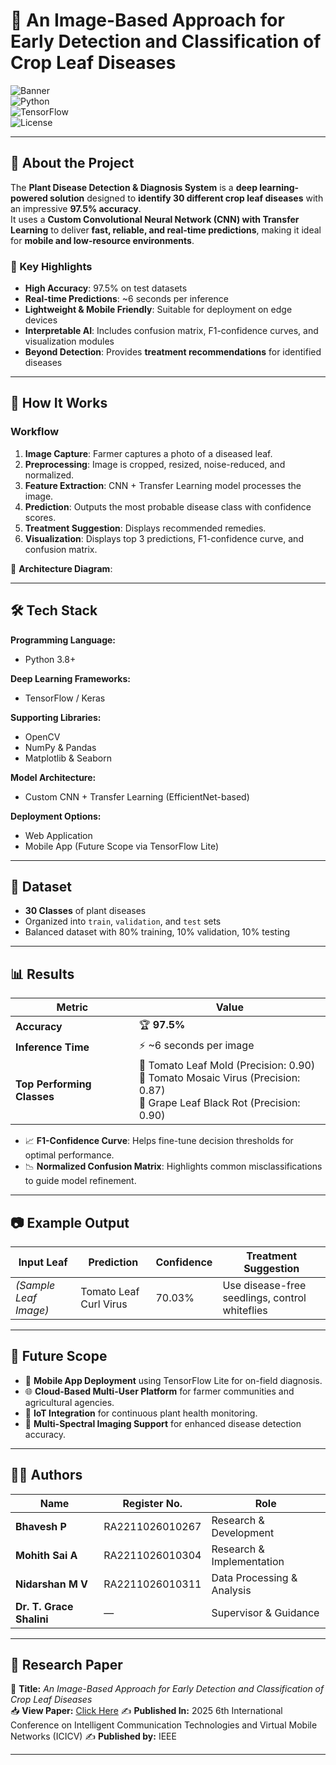 # 🌿 An Image-Based Approach for Early Detection and Classification of Crop Leaf Diseases 

![Banner](https://img.shields.io/badge/AI-Plant%20Health-brightgreen?style=for-the-badge)  
![Python](https://img.shields.io/badge/Python-3.8%2B-blue?style=for-the-badge&logo=python)  
![TensorFlow](https://img.shields.io/badge/TensorFlow-2.x-orange?style=for-the-badge&logo=tensorflow)  
![License](https://img.shields.io/badge/License-MIT-yellow?style=for-the-badge)  

---

## 📌 About the Project  
The **Plant Disease Detection & Diagnosis System** is a **deep learning-powered solution** designed to **identify 30 different crop leaf diseases** with an impressive **97.5% accuracy**.  
It uses a **Custom Convolutional Neural Network (CNN) with Transfer Learning** to deliver **fast, reliable, and real-time predictions**, making it ideal for **mobile and low-resource environments**.  

### 🎯 Key Highlights  
- **High Accuracy**: 97.5% on test datasets  
- **Real-time Predictions**: ~6 seconds per inference  
- **Lightweight & Mobile Friendly**: Suitable for deployment on edge devices  
- **Interpretable AI**: Includes confusion matrix, F1-confidence curves, and visualization modules  
- **Beyond Detection**: Provides **treatment recommendations** for identified diseases  

---

## 🧠 How It Works  

### Workflow  
1. **Image Capture**: Farmer captures a photo of a diseased leaf.  
2. **Preprocessing**: Image is cropped, resized, noise-reduced, and normalized.  
3. **Feature Extraction**: CNN + Transfer Learning model processes the image.  
4. **Prediction**: Outputs the most probable disease class with confidence scores.  
5. **Treatment Suggestion**: Displays recommended remedies.  
6. **Visualization**: Displays top 3 predictions, F1-confidence curve, and confusion matrix.  

📌 **Architecture Diagram**:  


---

## 🛠 Tech Stack  

**Programming Language:**  
- Python 3.8+  

**Deep Learning Frameworks:**  
- TensorFlow / Keras  

**Supporting Libraries:**  
- OpenCV  
- NumPy & Pandas  
- Matplotlib & Seaborn  

**Model Architecture:**  
- Custom CNN + Transfer Learning (EfficientNet-based)  

**Deployment Options:**  
- Web Application  
- Mobile App (Future Scope via TensorFlow Lite)  

---

## 📂 Dataset  
- **30 Classes** of plant diseases  
- Organized into `train`, `validation`, and `test` sets  
- Balanced dataset with 80% training, 10% validation, 10% testing  

---


## 📊 Results  

| **Metric**            | **Value** |
|-----------------------|-----------|
| **Accuracy**          | 🏆 **97.5%** |
| **Inference Time**    | ⚡ ~6 seconds per image |
| **Top Performing Classes** | 🍅 Tomato Leaf Mold (Precision: 0.90) <br> 🍅 Tomato Mosaic Virus (Precision: 0.87) <br> 🍇 Grape Leaf Black Rot (Precision: 0.90) |

- 📈 **F1-Confidence Curve**: Helps fine-tune decision thresholds for optimal performance.  
- 📉 **Normalized Confusion Matrix**: Highlights common misclassifications to guide model refinement.  

---

## 📷 Example Output  

| **Input Leaf** | **Prediction**          | **Confidence** | **Treatment Suggestion** |
|----------------|------------------------|---------------|--------------------------|
| *(Sample Leaf Image)* | Tomato Leaf Curl Virus | 70.03%        | Use disease-free seedlings, control whiteflies |

---

## 🔮 Future Scope  

- 📱 **Mobile App Deployment** using TensorFlow Lite for on-field diagnosis.  
- 🌐 **Cloud-Based Multi-User Platform** for farmer communities and agricultural agencies.  
- 📡 **IoT Integration** for continuous plant health monitoring.  
- 🌈 **Multi-Spectral Imaging Support** for enhanced disease detection accuracy.  

---

## 👨‍💻 Authors  

| Name              | Register No.       | Role |
|-------------------|--------------------|------|
| **Bhavesh P**     | RA2211026010267    | Research & Development |
| **Mohith Sai A**  | RA2211026010304    | Research & Implementation |
| **Nidarshan M V** | RA2211026010311    | Data Processing & Analysis |
| **Dr. T. Grace Shalini** | —          | Supervisor & Guidance |

---

## 📄 Research Paper  

📌 **Title:** *An Image-Based Approach for Early Detection and Classification of Crop Leaf Diseases*  
📥 **View Paper:** [Click Here](https://ieeexplore.ieee.org/document/11085900) 
✍️ **Published In:** 2025 6th International Conference on Intelligent Communication Technologies and Virtual Mobile Networks (ICICV)
✍️ **Published by:** IEEE

---
